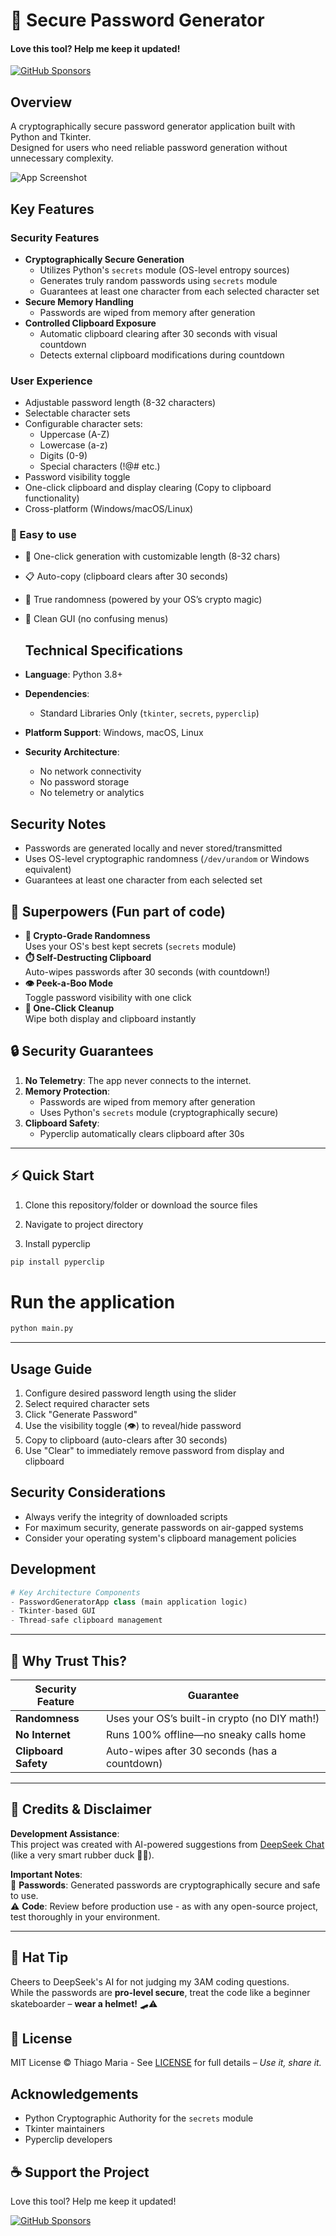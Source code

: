 # 🔐 Secure Password Generator  

#### Love this tool? Help me keep it updated!  

[![GitHub Sponsors](https://img.shields.io/badge/Sponsor-%E2%9D%A4-red?logo=GitHub&style=for-the-badge)](https://github.com/sponsors/ThiagoMaria-SecurityIT)
## Overview
A cryptographically secure password generator application built with Python and Tkinter.  
Designed for users who need reliable password generation without unnecessary complexity.

![App Screenshot](https://github.com/ThiagoMaria-SecurityIT/Python/blob/main/PassGenerator/images/securimathiago2.png)  

## Key Features

### Security Features
- **Cryptographically Secure Generation**
  - Utilizes Python's `secrets` module (OS-level entropy sources)
  - Generates truly random passwords using `secrets` module
  - Guarantees at least one character from each selected character set
- **Secure Memory Handling**
  - Passwords are wiped from memory after generation
- **Controlled Clipboard Exposure**
  - Automatic clipboard clearing after 30 seconds with visual countdown
  - Detects external clipboard modifications during countdown
    
### User Experience
- Adjustable password length (8-32 characters)
- Selectable character sets
- Configurable character sets:
  - Uppercase (A-Z)
  - Lowercase (a-z)
  - Digits (0-9)
  - Special characters (!@# etc.)
- Password visibility toggle
- One-click clipboard and display clearing (Copy to clipboard functionality)
- Cross-platform (Windows/macOS/Linux)

### 🌟 Easy to use
- 🔄 One-click generation with customizable length (8-32 chars)  
- 📋 Auto-copy (clipboard clears after 30 seconds)  
- 🎲 True randomness (powered by your OS’s crypto magic)  
- 🎨 Clean GUI (no confusing menus)
  
  ## Technical Specifications
- **Language**: Python 3.8+
- **Dependencies**: 
  - Standard Libraries Only (`tkinter`, `secrets`, `pyperclip`)
- **Platform Support**: Windows, macOS, Linux
- **Security Architecture**:
  - No network connectivity
  - No password storage  
  - No telemetry or analytics  
    

## Security Notes
- Passwords are generated locally and never stored/transmitted
- Uses OS-level cryptographic randomness (`/dev/urandom` or Windows equivalent)
- Guarantees at least one character from each selected set
  
## 🌟 Superpowers (Fun part of code)
- **🎲 Crypto-Grade Randomness**  
  Uses your OS's best kept secrets (`secrets` module)
- **⏱️ Self-Destructing Clipboard**  
  Auto-wipes passwords after 30 seconds (with countdown!)
- **👁️ Peek-a-Boo Mode**  
  Toggle password visibility with one click
- **🧹 One-Click Cleanup**  
  Wipe both display and clipboard instantly
## 🔒 Security Guarantees

1. **No Telemetry**: The app never connects to the internet.
2. **Memory Protection**: 
   - Passwords are wiped from memory after generation
   - Uses Python's `secrets` module (cryptographically secure)
3. **Clipboard Safety**: 
   - Pyperclip automatically clears clipboard after 30s  
---
## ⚡ Quick Start  

1. Clone this repository/folder or download the source files

2. Navigate to project directory

3. Install pyperclip  
```bash
pip install pyperclip
```
# Run the application
```python
python main.py
``` 
---
## Usage Guide
1. Configure desired password length using the slider
2. Select required character sets
3. Click "Generate Password"
4. Use the visibility toggle (👁) to reveal/hide password
5. Copy to clipboard (auto-clears after 30 seconds)
6. Use "Clear" to immediately remove password from display and clipboard

## Security Considerations
- Always verify the integrity of downloaded scripts
- For maximum security, generate passwords on air-gapped systems
- Consider your operating system's clipboard management policies

## Development

```python
# Key Architecture Components
- PasswordGeneratorApp class (main application logic)
- Tkinter-based GUI
- Thread-safe clipboard management
```
---

## 🤔 Why Trust This?  
| Security Feature      | Guarantee                               |  
|-----------------------|-----------------------------------------|  
| **Randomness**        | Uses your OS’s built-in crypto (no DIY math!) |  
| **No Internet**       | Runs 100% offline—no sneaky calls home  |  
| **Clipboard Safety**  | Auto-wipes after 30 seconds (has a countdown)            |  

---
## 🤝 Credits & Disclaimer  

**Development Assistance**:  
This project was created with AI-powered suggestions from [DeepSeek Chat](https://deepseek.com) (like a very smart rubber duck 🦆💡).  

**Important Notes**:  
🔐 **Passwords**: Generated passwords are cryptographically secure and safe to use.  
⚠️ **Code**: Review before production use - as with any open-source project, test thoroughly in your environment.  

---
## 🎩 Hat Tip

Cheers to DeepSeek's AI for not judging my 3AM coding questions.  
While the passwords are **pro-level secure**, treat the code like a beginner skateboarder – **wear a helmet!** 🛹⚠️  

## 📜 License  
MIT License © Thiago Maria - See [LICENSE](https://github.com/ThiagoMaria-SecurityIT/Python/blob/main/LICENSE) for full details – *Use it, share it.*  

## Acknowledgements
- Python Cryptographic Authority for the `secrets` module
- Tkinter maintainers
- Pyperclip developers
  
## ☕ Support the Project
Love this tool? Help me keep it updated!  

[![GitHub Sponsors](https://img.shields.io/badge/Sponsor-%E2%9D%A4-red?logo=GitHub&style=for-the-badge)](https://github.com/sponsors/ThiagoMaria-SecurityIT)
